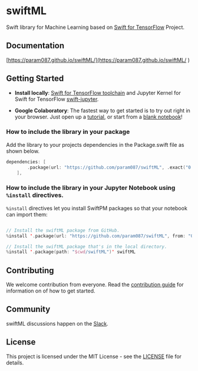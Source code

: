 # swiftML

Swift library for Machine Learning based on [Swift for TensorFlow](https://github.com/tensorflow/swift) Project.


## Documentation
 [https://param087.github.io/swiftML/](https://param087.github.io/swiftML/ )



## Getting Started

 * **Install locally**: [Swift for TensorFlow toolchain](https://github.com/tensorflow/swift/blob/master/Installation.md) and Jupyter Kernel for Swift for TensorFlow [swift-jupyter](https://github.com/google/swift-jupyter).
 
 


* **Google Colaboratory**: The fastest way to get started is to try out right in your browser. Just open up a [tutorial](https://github.com/param087/swiftML/tree/master/Notebooks), or start from a [blank notebook](https://colab.research.google.com/github/tensorflow/swift/blob/master/notebooks/blank_swift.ipynb)!


### How to include the library in your package

Add the library to your projects dependencies in the Package.swift file as shown below.
```swift 
dependencies: [
        .package(url: "https://github.com/param087/swiftML", .exact("0.0.2")),
    ],
```

### How to include the library in your Jupyter Notebook using `%install` directives.

`%install` directives let you install SwiftPM packages so that your notebook
can import them:

```swift

// Install the swiftML package from GitHub.
%install '.package(url: "https://github.com/param087/swiftML", from: "0.0.2")' swiftML

// Install the swiftML package that's in the local directory.
%install '.package(path: "$cwd/swiftML")' swiftML
```

## Contributing

We welcome contribution from everyone. Read the [contribution guide](https://github.com/param087/blob/master/CONTRIBUTION.md) for information on of how to get started.

## Community

swiftML discussions happen on the [Slack](https://join.slack.com/t/swiftml/shared_invite/enQtODgwMjEzOTIxOTkwLWMzYzlmZTQwNjJkNzBiNzNhZGZmN2FhZjBlNDgxNjVjMDkxNDRlM2UxYmMzMmE4ZTMzZmE0ODIxZGQ2NzdiYWI).

## License

This project is licensed under the MIT License - see the [LICENSE](LICENSE) file for details.